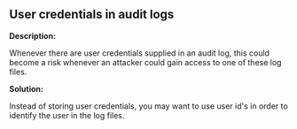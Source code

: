 
User credentials in audit logs
-------

**Description:**

Whenever there are user credentials supplied in an audit log, 
this could become a risk whenever an attacker could gain access to one of these log files.


**Solution:**

Instead of storing user credentials, you may want to use user id's in order to 
identify the user in the log files.

	
